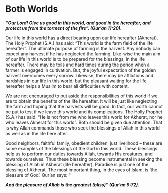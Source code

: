 Both Worlds
===========

***“Our Lord! Give us good in this world, and good in the hereafter, and
protect us from the torment of the fire”. (Qur’an 11:20).***

Our life in this world has a direct bearing upon our life hereafter
(Akherat). The Holy Prophet (S.A.) has said: “This world is the farm
field of the life hereafter”. The ultimate purpose of farming is the
harvest. Any nobody can expect any harvest if he has neglected the
farming. Like-wise the main aim of our life in this world is to be
prepared for the blessings, in the life hereafter. There may be toils
and hard times during the period when a farmer is engaged in
cultivation. But, the joyful expectation of the golden harvest overcomes
every sorrow. Likewise, there may be afflictions and hardships in our
life in this world; but the pleasant waiting for the life hereafter
helps a Muslim to bear all difficulties with content.

We are not encouraged to put aside the responsibilities of this world if
we are to obtain the benefits of the life hereafter. It will be just
like neglecting the farm and hoping that the harvests will be good. In
fact, our worth cannot be put to test if we leave this world and its
complications. The Holly Prophet (S.A.) has said: “He is not from me who
leaves this world for Akherat, nor he who leaves Akherat for this
world”. Both should be given due attention. That is why Allah commands
those who seek the blessings of Allah in this world as well as in the
life here after.

Good neighbors, faithful family, obedient children, just livelihood –
these are some examples of the blessings of the God in this world. These
blessings help us to perform our duties towards Allah, towards His
creatures, and towards ourselves. Thus these blessing become
instrumental in seeking the blessing of Allah in Akherat (life
hereafter). Paradise is just one of the blessing of Akherat. The most
important thing, in the eyes of Islam, is ‘the pleasure of God’. Qur’an
says: “

***And the pleasure of Allah is the greatest (bliss)” (Qur’an 9:72).***


